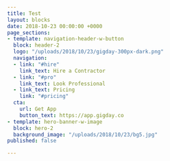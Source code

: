 ```yaml
---
title: Test
layout: blocks
date: 2018-10-23 00:00:00 +0000
page_sections:
- template: navigation-header-w-button
  block: header-2
  logo: "/uploads/2018/10/23/gigday-300px-dark.png"
  navigation:
  - link: "#hire"
    link_text: Hire a Contractor
  - link: "#pro"
    link_text: Look Professional
  - link_text: Pricing
    link: "#pricing"
  cta:
    url: Get App
    button_text: https://app.gigday.co
- template: hero-banner-w-image
  block: hero-2
  background_image: "/uploads/2018/10/23/bg5.jpg"
published: false

---
```

